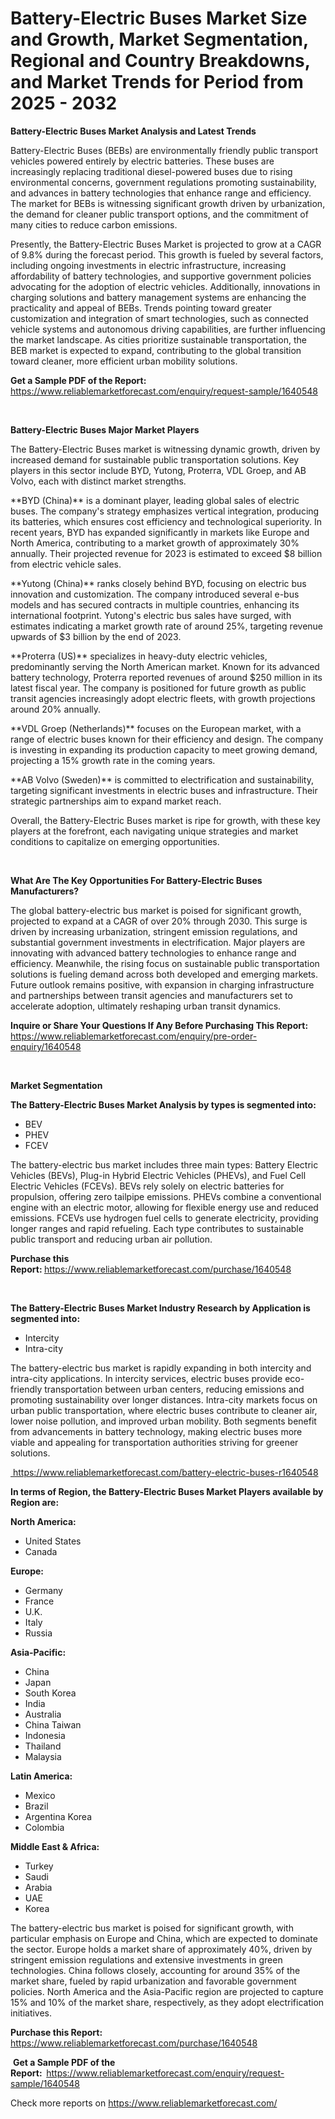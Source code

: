 <p><h1>Battery-Electric Buses Market Size and Growth, Market Segmentation, Regional and Country Breakdowns, and Market Trends for Period from 2025 -  2032</h1></p><p><strong>Battery-Electric Buses Market Analysis and Latest Trends</strong></p>
<p><p>Battery-Electric Buses (BEBs) are environmentally friendly public transport vehicles powered entirely by electric batteries. These buses are increasingly replacing traditional diesel-powered buses due to rising environmental concerns, government regulations promoting sustainability, and advances in battery technologies that enhance range and efficiency. The market for BEBs is witnessing significant growth driven by urbanization, the demand for cleaner public transport options, and the commitment of many cities to reduce carbon emissions.</p><p>Presently, the Battery-Electric Buses Market is projected to grow at a CAGR of 9.8% during the forecast period. This growth is fueled by several factors, including ongoing investments in electric infrastructure, increasing affordability of battery technologies, and supportive government policies advocating for the adoption of electric vehicles. Additionally, innovations in charging solutions and battery management systems are enhancing the practicality and appeal of BEBs. Trends pointing toward greater customization and integration of smart technologies, such as connected vehicle systems and autonomous driving capabilities, are further influencing the market landscape. As cities prioritize sustainable transportation, the BEB market is expected to expand, contributing to the global transition toward cleaner, more efficient urban mobility solutions.</p></p>
<p><strong>Get a Sample PDF of the Report:&nbsp;</strong> <a href="https://www.reliablemarketforecast.com/enquiry/request-sample/1640548?utm_campaign=2458&utm_medium=2&utm_source=Github&utm_content=ia&utm_term=30032025&utm_id=battery-electric-buses">https://www.reliablemarketforecast.com/enquiry/request-sample/1640548</a></p>
<p>&nbsp;</p>
<p><strong>Battery-Electric Buses Major Market Players</strong></p>
<p><p>The Battery-Electric Buses market is witnessing dynamic growth, driven by increased demand for sustainable public transportation solutions. Key players in this sector include BYD, Yutong, Proterra, VDL Groep, and AB Volvo, each with distinct market strengths.</p><p>**BYD (China)** is a dominant player, leading global sales of electric buses. The company's strategy emphasizes vertical integration, producing its batteries, which ensures cost efficiency and technological superiority. In recent years, BYD has expanded significantly in markets like Europe and North America, contributing to a market growth of approximately 30% annually. Their projected revenue for 2023 is estimated to exceed $8 billion from electric vehicle sales.</p><p>**Yutong (China)** ranks closely behind BYD, focusing on electric bus innovation and customization. The company introduced several e-bus models and has secured contracts in multiple countries, enhancing its international footprint. Yutong's electric bus sales have surged, with estimates indicating a market growth rate of around 25%, targeting revenue upwards of $3 billion by the end of 2023.</p><p>**Proterra (US)** specializes in heavy-duty electric vehicles, predominantly serving the North American market. Known for its advanced battery technology, Proterra reported revenues of around $250 million in its latest fiscal year. The company is positioned for future growth as public transit agencies increasingly adopt electric fleets, with growth projections around 20% annually.</p><p>**VDL Groep (Netherlands)** focuses on the European market, with a range of electric buses known for their efficiency and design. The company is investing in expanding its production capacity to meet growing demand, projecting a 15% growth rate in the coming years.</p><p>**AB Volvo (Sweden)** is committed to electrification and sustainability, targeting significant investments in electric buses and infrastructure. Their strategic partnerships aim to expand market reach.</p><p>Overall, the Battery-Electric Buses market is ripe for growth, with these key players at the forefront, each navigating unique strategies and market conditions to capitalize on emerging opportunities.</p></p>
<p>&nbsp;</p>
<p><strong>What Are The Key Opportunities For Battery-Electric Buses Manufacturers?</strong></p>
<p><p>The global battery-electric bus market is poised for significant growth, projected to expand at a CAGR of over 20% through 2030. This surge is driven by increasing urbanization, stringent emission regulations, and substantial government investments in electrification. Major players are innovating with advanced battery technologies to enhance range and efficiency. Meanwhile, the rising focus on sustainable public transportation solutions is fueling demand across both developed and emerging markets. Future outlook remains positive, with expansion in charging infrastructure and partnerships between transit agencies and manufacturers set to accelerate adoption, ultimately reshaping urban transit dynamics.</p></p>
<p><strong>Inquire or Share Your Questions If Any Before Purchasing This Report:</strong> <a href="https://www.reliablemarketforecast.com/enquiry/pre-order-enquiry/1640548?utm_campaign=2458&utm_medium=2&utm_source=Github&utm_content=ia&utm_term=30032025&utm_id=battery-electric-buses">https://www.reliablemarketforecast.com/enquiry/pre-order-enquiry/1640548</a></p>
<p>&nbsp;</p>
<p><strong>Market Segmentation</strong></p>
<p><strong>The Battery-Electric Buses Market Analysis by types is segmented into:</strong></p>
<p><ul><li>BEV</li><li>PHEV</li><li>FCEV</li></ul></p>
<p><p>The battery-electric bus market includes three main types: Battery Electric Vehicles (BEVs), Plug-in Hybrid Electric Vehicles (PHEVs), and Fuel Cell Electric Vehicles (FCEVs). BEVs rely solely on electric batteries for propulsion, offering zero tailpipe emissions. PHEVs combine a conventional engine with an electric motor, allowing for flexible energy use and reduced emissions. FCEVs use hydrogen fuel cells to generate electricity, providing longer ranges and rapid refueling. Each type contributes to sustainable public transport and reducing urban air pollution.</p></p>
<p><strong>Purchase this Report:&nbsp;</strong><a href="https://www.reliablemarketforecast.com/purchase/1640548?utm_campaign=2458&utm_medium=2&utm_source=Github&utm_content=ia&utm_term=30032025&utm_id=battery-electric-buses">https://www.reliablemarketforecast.com/purchase/1640548</a></p>
<p>&nbsp;</p>
<p><strong>The Battery-Electric Buses Market Industry Research by Application is segmented into:</strong></p>
<p><ul><li>Intercity</li><li>Intra-city</li></ul></p>
<p><p>The battery-electric bus market is rapidly expanding in both intercity and intra-city applications. In intercity services, electric buses provide eco-friendly transportation between urban centers, reducing emissions and promoting sustainability over longer distances. Intra-city markets focus on urban public transportation, where electric buses contribute to cleaner air, lower noise pollution, and improved urban mobility. Both segments benefit from advancements in battery technology, making electric buses more viable and appealing for transportation authorities striving for greener solutions.</p></p>
<p><a href="https://www.reliablemarketforecast.com/battery-electric-buses-r1640548?utm_campaign=2458&utm_medium=2&utm_source=Github&utm_content=ia&utm_term=30032025&utm_id=battery-electric-buses">&nbsp;https://www.reliablemarketforecast.com/battery-electric-buses-r1640548</a></p>
<p><strong>In terms of Region, the Battery-Electric Buses Market Players available by Region are:</strong></p>
<p>
    <p> <strong> North America: </strong>
        <ul>
            <li>United States</li>
            <li>Canada</li>
        </ul>
        </p> 
    <p> <strong> Europe: </strong>
        <ul>
            <li>Germany</li>
            <li>France</li>
            <li>U.K.</li>
            <li>Italy</li>
            <li>Russia</li>
        </ul>
        </p> 
    <p> <strong> Asia-Pacific: </strong>
        <ul>
            <li>China</li>
            <li>Japan</li>
            <li>South Korea</li>
            <li>India</li>
            <li>Australia</li>
            <li>China Taiwan</li>
            <li>Indonesia</li>
            <li>Thailand</li>
            <li>Malaysia</li>
        </ul>
        </p> 
    <p> <strong> Latin America: </strong>
        <ul>
            <li>Mexico</li>
            <li>Brazil</li>
            <li>Argentina Korea</li>
            <li>Colombia</li>
        </ul>
        </p> 
    <p> <strong> Middle East & Africa: </strong>
        <ul>
            <li>Turkey</li>
            <li>Saudi</li>
            <li>Arabia</li>
            <li>UAE</li>
            <li>Korea</li>
        </ul>
    </p>
    </p>
<p><p>The battery-electric bus market is poised for significant growth, with particular emphasis on Europe and China, which are expected to dominate the sector. Europe holds a market share of approximately 40%, driven by stringent emission regulations and extensive investments in green technologies. China follows closely, accounting for around 35% of the market share, fueled by rapid urbanization and favorable government policies. North America and the Asia-Pacific region are projected to capture 15% and 10% of the market share, respectively, as they adopt electrification initiatives.</p></p>
<p><strong>Purchase this Report: </strong><a href="https://www.reliablemarketforecast.com/purchase/1640548?utm_campaign=2458&utm_medium=2&utm_source=Github&utm_content=ia&utm_term=30032025&utm_id=battery-electric-buses">https://www.reliablemarketforecast.com/purchase/1640548</a></p>
<p>&nbsp;<strong>Get a Sample PDF of the Report:&nbsp;&nbsp;</strong><a href="https://www.reliablemarketforecast.com/enquiry/request-sample/1640548?utm_campaign=2458&utm_medium=2&utm_source=Github&utm_content=ia&utm_term=30032025&utm_id=battery-electric-buses">https://www.reliablemarketforecast.com/enquiry/request-sample/1640548</a></p>
<p><strong></strong></p>
<p>Check more reports on <a href="https://www.reliablemarketforecast.com/?utm_campaign=2458&utm_medium=2&utm_source=Github&utm_content=ia&utm_term=30032025&utm_id=battery-electric-buses">https://www.reliablemarketforecast.com/</a></p>